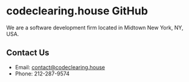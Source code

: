 # codeclearing.house GitHub
We are a software development firm located in Midtown New York, NY, USA.

## Contact Us
* Email: contact@codeclearing.house
* Phone: 212-287-9574
